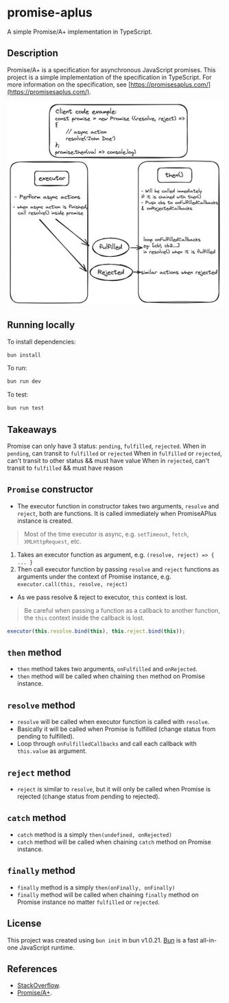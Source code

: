 # promise-aplus

A simple Promise/A+ implementation in TypeScript.

## Description

Promise/A+ is a specification for asynchronous JavaScript promises. This project is a simple implementation of the specification in TypeScript. For more information on the specification, see [https://promisesaplus.com/](https://promisesaplus.com/).

![Flowchart](https://github.com/callyberz/promise-aplus/blob/main/promiseAPlus-flowchart.png?raw=true)

## Running locally

To install dependencies:

```bash
bun install
```

To run:

```bash
bun run dev
```

To test:

```bash
bun run test
```

## Takeaways

Promise can only have 3 status: `pending`, `fulfilled`, `rejected`.
When in `pending`, can transit to `fulfilled` or `rejected`
When in `fulfilled` or `rejected`, can't transit to other status && must have value
When in `rejected`, can't transit to `fulfilled` && must have reason

## `Promise` constructor

- The executor function in constructor takes two arguments, `resolve` and `reject`, both are functions. It is called immediately when PromiseAPlus instance is created.

> Most of the time executor is async, e.g. `setTimeout`, `fetch`, `XMLHttpRequest`, etc.

1. Takes an executor function as argument, e.g. `(resolve, reject) => { ... }`
2. Then call executor function by passing `resolve` and `reject` functions as arguments under the context of Promise instance, e.g. `executor.call(this, resolve, reject)`

- As we pass resolve & reject to executor, `this` context is lost.

> Be careful when passing a function as a callback to another function, the `this` context inside the callback is lost.

```js
executor(this.resolve.bind(this), this.reject.bind(this));
```

## `then` method

- `then` method takes two arguments, `onFulfilled` and `onRejected`.
- `then` method will be called when chaining `then` method on Promise instance.

## `resolve` method

- `resolve` will be called when executor function is called with `resolve`.
- Basically it will be called when Promise is fulfilled (change status from pending to fulfilled).
- Loop through `onFulfilledCallbacks` and call each callback with `this.value` as argument.

## `reject` method

- `reject` is similar to `resolve`, but it will only be called when Promise is rejected (change status from pending to rejected).

## `catch` method

- `catch` method is a simply `then(undefined, onRejected)`
- `catch` method will be called when chaining `catch` method on Promise instance.

## `finally` method

- `finally` method is a simply `then(onFinally, onFinally)`
- `finally` method will be called when chaining `finally` method on Promise instance no matter `fulfilled` or `rejected`.

## License

This project was created using `bun init` in bun v1.0.21. [Bun](https://bun.sh) is a fast all-in-one JavaScript runtime.

## References

- [StackOverflow](https://stackoverflow.com/questions/31324110/why-does-the-promise-constructor-require-a-function-that-calls-resolve-when-co).
- [Promise/A+](https://promisesaplus.com/).
